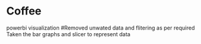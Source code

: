 # Coffee
powerbi visualization
#Removed unwated data and flitering as per required
Taken the bar graphs and slicer to represent data 
